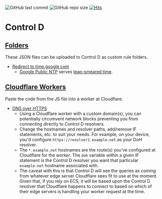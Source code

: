 ![GitHub last commit](https://img.shields.io/github/last-commit/jwds1178/Control-D) ![GitHub repo size](https://img.shields.io/github/repo-size/jwds1178/Control-D) [![Hits](https://hits.seeyoufarm.com/api/count/incr/badge.svg?url=https%3A%2F%2Fgithub.com%2Fjwds1178%2FControl-D&count_bg=%23754400&title_bg=%235F5F5F&icon=awesomelists.svg&icon_color=%23E7E7E7&title=visitors&edge_flat=false)](https://github.com/jwds1178/Control-D)

# Control D
## [Folders](Folders/)
These JSON files can be uploaded to Control D as custom rule folders.
- [Redirect to time.google.com](Folders/Redirect-to-time.google.com.json)
  - [Google Public NTP](https://developers.google.com/time) serves [leap-smeared time](https://developers.google.com/time/smear).

## [Cloudflare Workers](Cloudflare-Workers/)
Paste the code from the JS file into a worker at Cloudflare.
- [DNS over HTTPS](Cloudflare-Workers/DNS-over-HTTPS.js)
  - Using a Cloudflare worker with a custom domain(s), you can potentially circumvent network blocks preventing you from connecting directly to Control D resolvers.
  - Change the hostnames and resolver paths, add/remove IF statements, etc. to suit your needs.  For example, on your device, you'd configure `https://resolver2.example.net` as your DoH resolver.
  - The `*.example.net` hostnames are the route(s) you've configured at Cloudflare for the worker.  The `doh` variable within a given IF statement is the Control D resolver you want that particular `example.net` hostname associated with.
  - The caveat with this is that Control D will see the queries as coming from whatever edge server Cloudflare sees fit to use at the moment.  Given that, if you rely on ECS, it will be based upon the Control D resolver that Cloudflare happens to connect to based on which of their edge servers is handling your worker request at the time.
